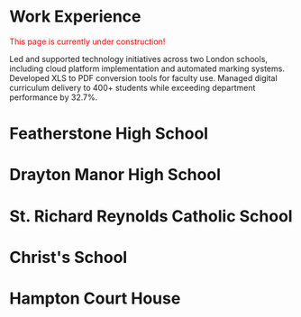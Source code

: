 # Work Experience

<font color="red">
This page is currently under construction!
</font>


Led and supported technology initiatives across two London schools, including cloud platform implementation and automated marking systems. Developed XLS to PDF conversion tools for faculty use. Managed digital curriculum delivery to 400+ students while exceeding department performance by 32.7%.

# Featherstone High School

# Drayton Manor High School

# St. Richard Reynolds Catholic School

# Christ's School

# Hampton Court House